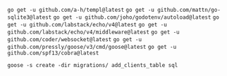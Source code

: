 `go get -u github.com/a-h/templ@latest`
`go get -u github.com/mattn/go-sqlite3@latest`
`go get -u github.com/joho/godotenv/autoload@latest`
`go get -u github.com/labstack/echo/v4@latest`
`go get -u github.com/labstack/echo/v4/middleware@latest`
`go get -u github.com/coder/websocket@latest`
`go get -u github.com/pressly/goose/v3/cmd/goose@latest`
`go get -u github.com/spf13/cobra@latest`


`goose -s create -dir migrations/ add_clients_table sql`
